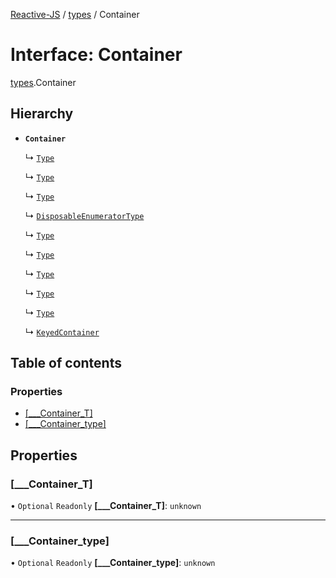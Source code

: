[Reactive-JS](../README.md) / [types](../modules/types.md) / Container

# Interface: Container

[types](../modules/types.md).Container

## Hierarchy

- **`Container`**

  ↳ [`Type`](AsyncIterable.Type.md)

  ↳ [`Type`](Disposable.Type.md)

  ↳ [`Type`](Enumerable.Type.md)

  ↳ [`DisposableEnumeratorType`](Enumerable.DisposableEnumeratorType.md)

  ↳ [`Type`](Enumerator.Type.md)

  ↳ [`Type`](EventSource.Type.md)

  ↳ [`Type`](Iterable.Type.md)

  ↳ [`Type`](Runnable.Type.md)

  ↳ [`Type`](Store.Type.md)

  ↳ [`KeyedContainer`](types.KeyedContainer.md)

## Table of contents

### Properties

- [[\_\_\_Container\_T]](types.Container.md#[___container_t])
- [[\_\_\_Container\_type]](types.Container.md#[___container_type])

## Properties

### [\_\_\_Container\_T]

• `Optional` `Readonly` **[\_\_\_Container\_T]**: `unknown`

___

### [\_\_\_Container\_type]

• `Optional` `Readonly` **[\_\_\_Container\_type]**: `unknown`
